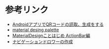 # 参考リンク
* [AndroidアプリでQRコードの読取、生成をする](https://qiita.com/11Kirby/items/0f496fe80df84875c132)
* [material desing palette](https://www.materialpalette.com/blue-grey/blue)
* [MaterialDesignことはじめ ActionBar編](https://qiita.com/androhi/items/f12b566730d9f951b8ec)
* [ナビゲーションドロワーの作成](https://developer.android.com/training/implementing-navigation/nav-drawer?hl=ja)

